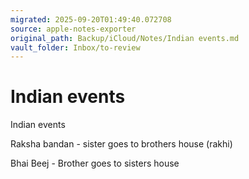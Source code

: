 ```yaml
---
migrated: 2025-09-20T01:49:40.072708
source: apple-notes-exporter
original_path: Backup/iCloud/Notes/Indian events.md
vault_folder: Inbox/to-review
---
```

# Indian events

Indian events

Raksha bandan - sister goes to brothers house (rakhi)

Bhai Beej - Brother goes to sisters house
